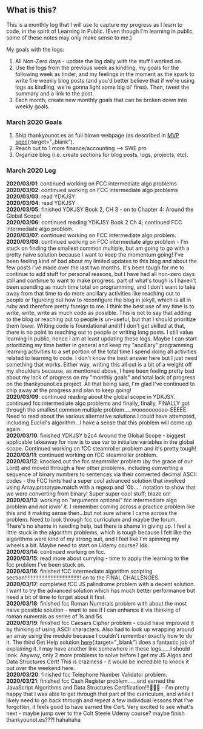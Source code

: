 ## What is this? ##
This is a monthly log that I will use to capture my progress as I learn to code, in the spirit of Learning in Public. (Even though I'm learning in public, some of these notes may only make sense to me.)    

My goals with the logs:
1. All Non-Zero days - update the log daily with the stuff I worked on.
2. Use the logs from the previous week as kindling, my goals for the following week as tinder, and my feelings in the moment as the spark to write fire weekly blog posts (and you'd better believe that if we're using logs as kindling, we're gonna light some big ol' fires). Then, tweet the summary and a link to the post.
3. Each month, create new monthly goals that can be broken down into weekly goals.

### March 2020 Goals
1. Ship thankyounot.es as full blown webpage (as described in [MVP spec](https://jacob-berkelhamer.github.io/thankyounot.es-MVP-Spec/){:target="\_blank").
2. Reach out to 1 more finance/accounting --> SWE pro
3. Organize blog (i.e. create sections for blog posts, logs, projects, etc).

### March 2020 Log
**2020/03/01**: continued working on FCC intermediate algo problems    
**2020/03/02**: continued working on FCC intermediate algo problems    
**2020/03/03**: read YDKJSY    
**2020/03/04**: read YDKJSY    
**2020/03/05**: finished YDKJSY Book 2, CH 3 - on to Chapter 4: Around the Global Scope!   
**2020/03/06**: continued reading YDKJSY Book 2 Ch 4; continued FCC intermediate algo problem.    
**2020/03/07**: continued working on FCC intermediate algo problem.    
**2020/03/08**: continued working on FCC intermediate algo problem - I'm stuck on finding the smallest common multiple, but am going to go with a pretty naive solution because I want to keep the momentum going! I've been feeling kind of bad about my limited updates to this blog and about the few posts I've made over the last two months. It's been tough for me to continue to add stuff for personal reasons, but I have had all non-zero days still and continue to want to make progress. part of what's tough is I haven't been spending as much time total on programming, and I don't want to take away from that time to do more ancillary activities like reaching out to people or figureing out how to reconfigure the blog in jekyll, which is all in ruby and therefore pretty foreign to me. I think the best use of my time is to write, write, write as much code as possible. This is not to say that adding to the blog or reaching out to people is un-useful, but that I should prioritize them lower. Writing code is foundational and if I don't get skilled at that, there is no point to reaching out to people or writing long posts. I still value learning in public, hence I am at least updating these logs. Maybe I can start prioritizing my time better in general and keep my "ancillary" programming learning activities to a set portion of the total time I spend doing all activities related to learning to code. I don't know the best answer here but I just need something that works. Either way, writing this all out is a bit of a weight off my shoulders because, as mentioned above, I have been feeling pretty bad about my lack of progress on my "monthly goals" and total lack of progress on the thankyounot.es project. All that being said, I'm glad I've continued to chip away at the progress and plan to keep going!    
**2020/03/09**: continued reading about the global scope in YDKJSY. continued fcc intermediate algo problems and finally, finally, FINALLY got through the smallest common multiple problem.....woooooooooo-EEEEE. Need to read about the various alternative solutions I could have attempted, including Euclid's algorithm...I have a sense that this problem will come up again.   
**2020/03/10**: finished YDKJSY b2c4 Around the Global Scope - biggest applicable takeaway for now is to use var to initialize variables in the global scope. Continued working on fCC steamroller problem and it's pretty tough!    
**2020/03/11**: continued working on fCC steamroller problem.    
**2020/03/12**: knocked out the fcc steamroller problem (by the grace of our Lord) and moved through a few other problems, including converting a sequence of binary numbers to sentences via their converted decimal ASCII codes - the FCC hints had a super cool advanced solution that involved using Array.prototype.match with a regexp and \`0b....\` notation to show that we were converting from binary! Super super cool stuff; blaze on!    
**2020/03/13**: working on "arguments optional" fcc intermediate algo problem and _not lovin' it_. I remember coming across a practice problem like this and it making sense then...but not sure where I came across the problem. Need to look through fcc curriculum and maybe the forum. There's no shame in needing help, but there is shame in giving up. I feel a little stuck in the algorithm problems, which is tough because I felt like the algorithms were kind of my strong suit, and I feel like I'm spinning my wheels a bit. Maybe need to start on Udemy course? Idk.    
**2020/03/14**: continued working on fcc.    
**2020/03/15**: read more about currying - time to apply the learning to the fcc problem I've been stuck on.    
**2020/03/16**: finished fCC intermediate algorithm scripting section!!!!!!!!!!!!!!!!!!!!!!!!!!!!!!!!!!!!! on to the FINAL CHALLENGES.    
**2020/03/17**: completed fCC JS palindrome problem with a decent solution. I want to try the advanced solution which has much better performance but need a bit of time to forget about it first.    
**2020/03/18**: finished fcc Roman Numerals problem with about the most naive possible solution - want to see if I can enhance it via thinking of roman numerals as series of 1s and 5s.    
**2020/03/19**: finished fcc Caesars Cipher problem - could have improved it by thinking of using ASCII characters. Also had to look up wrapping around an array using the modulo because I couldn't remember exactly how to do it. The third Get Help solution [here](https://www.freecodecamp.org/forum/t/freecodecamp-challenge-guide-caesars-cipher/16003){:target="\_blank") does a fantastic job of explaining it. I may have another link somewhere in these logs......I should look. Anyway, only 2 more problems to solve before I get my JS Algos and Data Structures Cert! This is craziness - it would be incredible to knock it out over the weekend here.     
**2020/03/20**: finished fcc Telephone Number Validator problem.    
**2020/03/21**: finished fcc Cash Register problem......and earned the JavaScript Algorithms and Data Structures Certification!!!🎉🎉🎉 - I'm pretty happy that I was able to get through that part of the curriculum, and while I likely need to go back through and repeat a few individual lessons that I've forgotten, it feels good to have earned the Cert. Very excited to see what's next - maybe jump over to the Colt Steele Udemy course? maybe finish thankyounot.es???! hahahaha    
